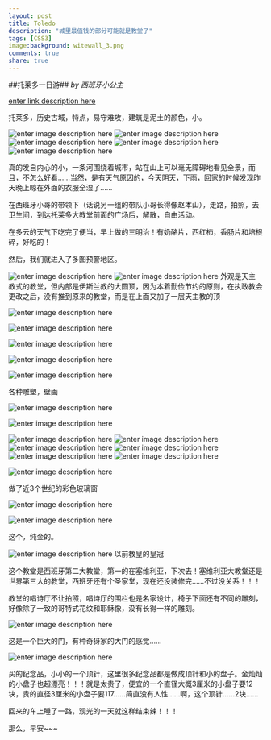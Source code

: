 ```yaml
---
layout: post
title: Toledo
description: "城里最值钱的部分可能就是教堂了"
tags: [CSS3]
image:background: witewall_3.png
comments: true
share: true
---
```

##托莱多一日游##
*by 西班牙小公主*

[enter link description here](http://baike.baidu.com/subview/110079/13110124.htm)

托莱多，历史古城，特点，易守难攻，建筑是泥土的颜色，小。

![enter image description here](http://ww3.sinaimg.cn/mw1024/6bfe8f1bgw1ex4u2opi89j22yo1o01kz.jpg)
![enter image description here](http://ww4.sinaimg.cn/mw1024/6bfe8f1bgw1ex4u02r0t7j22yo1o0u0y.jpg)
![enter image description here](http://ww3.sinaimg.cn/mw1024/6bfe8f1bgw1ex4tveyxouj22yo1o07wj.jpg)
![enter image description here](http://ww2.sinaimg.cn/mw1024/6bfe8f1bgw1ex4txnb8kqj21o02yo7wk.jpg)
![enter image description here](http://ww2.sinaimg.cn/mw1024/6bfe8f1bgw1ex4snsjbzjj21o02yoqv6.jpg)

真的发自内心的小，一条河围绕着城市，站在山上可以毫无障碍地看见全景，而且，不怎么好看……当然，是有天气原因的，今天阴天，下雨，回家的时候发现昨天晚上晾在外面的衣服全湿了……

在西班牙小哥的带领下（话说另一组的带队小哥长得像赵本山），走路，拍照，去卫生间，到达托莱多大教堂前面的广场后，解散，自由活动。

在多云的天气下吃完了便当，早上做的三明治！有奶酪片，西红柿，香肠片和培根碎，好吃的！

然后，我们就进入了多图预警地区。

![enter image description here](http://ww3.sinaimg.cn/mw1024/6bfe8f1bgw1ex4s9ivwkuj214w1pcb2a.jpg)
![enter image description here](http://ww4.sinaimg.cn/mw1024/6bfe8f1bgw1ex4t3u32m6j22yo1o0x6q.jpg)
外观是天主教式的教堂，但内部是伊斯兰教的大圆顶，因为本着勤俭节约的原则，在执政教会更改之后，没有推到原来的教堂，而是在上面又加了一层天主教的顶

![enter image description here](http://ww1.sinaimg.cn/mw1024/6bfe8f1bgw1ex4sd5t42aj221b35s7wi.jpg)

![enter image description here](http://ww4.sinaimg.cn/mw1024/6bfe8f1bgw1ex4sm1ldvej24mo334hdz.jpg)

![enter image description here](http://ww4.sinaimg.cn/mw1024/6bfe8f1bgw1ex4sabcpuej235s2i2b2a.jpg)

![enter image description here](http://ww3.sinaimg.cn/mw1024/6bfe8f1bgw1ex4sblty4uj235s23vhdu.jpg)

![enter image description here](http://ww2.sinaimg.cn/mw1024/6bfe8f1bgw1ex4sl58e0fj23344mou11.jpg)

各种雕塑，壁画

![enter image description here](http://ww4.sinaimg.cn/mw1024/6bfe8f1bgw1ex4sh9lhwdj214w1pcnpg.jpg)

![enter image description here](http://ww4.sinaimg.cn/mw1024/6bfe8f1bgw1ex4sfnr9bbj21pc14wnpe.jpg)

![enter image description here](http://ww1.sinaimg.cn/mw1024/6bfe8f1bgw1ex4sup2941j21o02yoe83.jpg)
![enter image description here](http://ww1.sinaimg.cn/mw1024/6bfe8f1bgw1ex4st1xce8j21o02yoe83.jpg)
![enter image description here](http://ww4.sinaimg.cn/mw1024/6bfe8f1bgw1ex4ss00lwsj22yo1o0b2b.jpg)
![enter image description here](http://ww1.sinaimg.cn/mw1024/6bfe8f1bgw1ex4sqiqa5yj21o02yo1kz.jpg)
![enter image description here](http://ww2.sinaimg.cn/mw1024/6bfe8f1bgw1ex4sgeqhg1j214w1pcnpf.jpg)
![enter image description here](http://ww3.sinaimg.cn/mw1024/6bfe8f1bgw1ex4syiovzkj21o02yo7wj.jpg)

![enter image description here](http://ww1.sinaimg.cn/mw1024/6bfe8f1bgw1ex4sd5t42aj221b35s7wi.jpg)

做了近3个世纪的彩色玻璃窗

![enter image description here](http://ww3.sinaimg.cn/mw1024/6bfe8f1bgw1ex4sk17il4j23344moqva.jpg)

![enter image description here](http://ww2.sinaimg.cn/mw1024/6bfe8f1bgw1ex4sijb8qcj23344mou12.jpg)

这个，纯金的。

![enter image description here](http://ww3.sinaimg.cn/mw1024/6bfe8f1bgw1ex4tcnwmpqj21o02yob2a.jpg)
以前教皇的皇冠

这个教堂是西班牙第二大教堂，第一的在塞维利亚，下次去！塞维利亚大教堂还是世界第三大的教堂，西班牙还有个圣家堂，现在还没装修完……不过没关系！！！

教堂的唱诗厅不让拍照，唱诗厅的围栏也是名家设计，椅子下面还有不同的雕刻，好像除了一致的哥特式花纹和耶稣像，没有长得一样的雕刻。

![enter image description here](http://www.weibo.com/p/1005051811844891/album?from=page_100505&mod=TAB&sudaref=login.sina.com.cn)

这是一个巨大的门，有种奇犽家的大门的感觉……

![enter image description here](http://ww3.sinaimg.cn/mw1024/6bfe8f1bgw1ex4s9qqgs0j21hc140x2f.jpg)

买的纪念品，小小的一个顶针，这里很多纪念品都是做成顶针和小的盘子。金灿灿的小盘子也超漂亮！！！就是太贵了，便宜的一个直径大概3厘米的小盘子要12块，贵的直径3厘米的小盘子要117……简直没有人性……啊，这个顶针……2块……

回来的车上睡了一路，观光的一天就这样结束辣！！！

那么，早安~~~